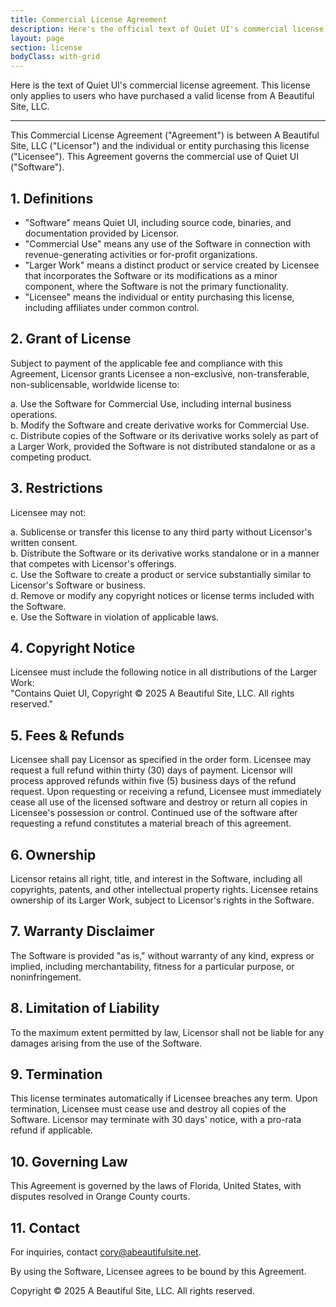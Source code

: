 ```yaml
---
title: Commercial License Agreement
description: Here's the official text of Quiet UI's commercial license.
layout: page
section: license
bodyClass: with-grid
---
```


Here is the text of Quiet UI's commercial license agreement. This license only applies to users who have purchased a valid license from A Beautiful Site, LLC.

---

This Commercial License Agreement ("Agreement") is between A Beautiful Site, LLC ("Licensor") and the individual or entity purchasing this license ("Licensee"). This Agreement governs the commercial use of Quiet UI ("Software").

## 1. Definitions

- "Software" means Quiet UI, including source code, binaries, and documentation provided by Licensor.
- "Commercial Use" means any use of the Software in connection with revenue-generating activities or for-profit organizations.
- "Larger Work" means a distinct product or service created by Licensee that incorporates the Software or its modifications as a minor component, where the Software is not the primary functionality.
- "Licensee" means the individual or entity purchasing this license, including affiliates under common control.

## 2. Grant of License

Subject to payment of the applicable fee and compliance with this Agreement, Licensor grants Licensee a non-exclusive, non-transferable, non-sublicensable, worldwide license to:

a. Use the Software for Commercial Use, including internal business operations.  
b. Modify the Software and create derivative works for Commercial Use.  
c. Distribute copies of the Software or its derivative works solely as part of a Larger Work, provided the Software is not distributed standalone or as a competing product.

## 3. Restrictions

Licensee may not:

a. Sublicense or transfer this license to any third party without Licensor's written consent.  
b. Distribute the Software or its derivative works standalone or in a manner that competes with Licensor's offerings.  
c. Use the Software to create a product or service substantially similar to Licensor's Software or business.  
d. Remove or modify any copyright notices or license terms included with the Software.  
e. Use the Software in violation of applicable laws.

## 4. Copyright Notice

Licensee must include the following notice in all distributions of the Larger Work:  
"Contains Quiet UI, Copyright © 2025 A Beautiful Site, LLC. All rights reserved."

## 5. Fees & Refunds

Licensee shall pay Licensor as specified in the order form. Licensee may request a full refund within thirty (30) days of payment. Licensor will process approved refunds within five (5) business days of the refund request. Upon requesting or receiving a refund, Licensee must immediately cease all use of the licensed software and destroy or return all copies in Licensee's possession or control. Continued use of the software after requesting a refund constitutes a material breach of this agreement.

## 6. Ownership

Licensor retains all right, title, and interest in the Software, including all copyrights, patents, and other intellectual property rights. Licensee retains ownership of its Larger Work, subject to Licensor's rights in the Software.

## 7. Warranty Disclaimer

The Software is provided "as is," without warranty of any kind, express or implied, including merchantability, fitness for a particular purpose, or noninfringement.

## 8. Limitation of Liability

To the maximum extent permitted by law, Licensor shall not be liable for any damages arising from the use of the Software.

## 9. Termination

This license terminates automatically if Licensee breaches any term. Upon termination, Licensee must cease use and destroy all copies of the Software. Licensor may terminate with 30 days' notice, with a pro-rata refund if applicable.

## 10. Governing Law

This Agreement is governed by the laws of Florida, United States, with disputes resolved in Orange County courts.

## 11. Contact

For inquiries, contact cory@abeautifulsite.net.

By using the Software, Licensee agrees to be bound by this Agreement.

Copyright © 2025 A Beautiful Site, LLC. All rights reserved.